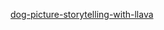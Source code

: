[dog-picture-storytelling-with-llava](https://github.com/groq/groq-api-cookbook/blob/main/tutorials/llava-image-processing/dog-picture-storytelling-with-llava.ipynb)
